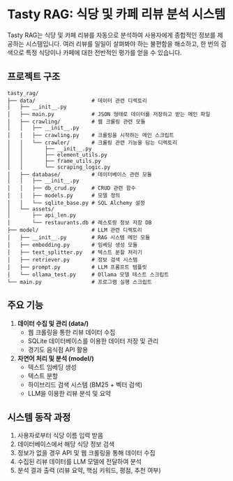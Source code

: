 # Tasty RAG: 식당 및 카페 리뷰 분석 시스템
Tasty RAG는 식당 및 카페 리뷰를 자동으로 분석하여 사용자에게 종합적인 정보를 제공하는 시스템입니다. 
여러 리뷰를 일일이 살펴봐야 하는 불편함을 해소하고, 한 번의 검색으로 특정 식당이나 카페에 대한 전반적인 평가를 얻을 수 있습니다.

## 프로젝트 구조
```
tasty_rag/
├── data/                  # 데이터 관련 디렉토리
│   ├── __init__.py
│   ├── main.py            # JSON 형태로 데이터를 저장하고 받는 메인 파일
│   ├── crawling/          # 웹 크롤링 관련 모듈
│   │   ├── __init__.py
│   │   ├── crawling.py    # 크롤링을 시작하는 메인 스크립트
│   │   └── crawler/       # 크롤링 관련 기능을 담는 디렉토리
│   │       ├── __init__.py
│   │       ├── element_utils.py
│   │       ├── frame_utils.py
│   │       └── scraping_logic.py
│   ├── database/          # 데이터베이스 관련 모듈
│   │   ├── __init__.py
│   │   ├── db_crud.py     # CRUD 관련 함수
│   │   ├── models.py      # 모델 정의
│   │   └── sqlite_base.py # SQL Alchemy 설정
│   └── assets/            
│       ├── api_len.py     
│       └── restaurants.db # 레스토랑 정보 저장 DB
├── model/                 # LLM 관련 디렉토리
│   ├── __init__.py        # RAG 시스템 메인 모듈
│   ├── embedding.py       # 임베딩 생성 모듈
│   ├── text_splitter.py   # 텍스트 분할 처리기
│   ├── retriever.py       # 정보 검색 시스템
│   ├── prompt.py          # LLM 프롬프트 템플릿
│   └── ollama_test.py     # Ollama 모델 테스트 스크립트
└── main.py                # 프로그램 실행 스크립트
```

## 주요 기능
1. **데이터 수집 및 관리 (data/)**
    - 웹 크롤링을 통한 리뷰 데이터 수집
    - SQLite 데이터베이스를 이용한 데이터 저장 및 관리
    - 경기도 음식점 API 활용
2. **자연어 처리 및 분석 (model/)**
    - 텍스트 임베딩 생성
    - 텍스트 분할
    - 하이브리드 검색 시스템 (BM25 + 벡터 검색)
    - LLM을 이용한 리뷰 분석 및 요약

## 시스템 동작 과정
1. 사용자로부터 식당 이름 입력 받음
2. 데이터베이스에서 해당 식당 정보 검색
3. 정보가 없을 경우 API 및 웹 크롤링을 통해 데이터 수집
4. 수집된 리뷰 데이터를 LLM 모델에 전달하여 분석
5. 분석 결과 출력 (리뷰 요약, 핵심 키워드, 평점, 추천 여부)